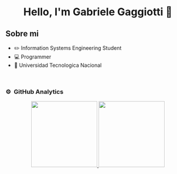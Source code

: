 <div align="center">
<h1 align="center">Hello, I'm Gabriele Gaggiotti 👋</h1>
</div>

## Sobre mi

- ✏️ Information Systems Engineering Student
- 💻 Programmer
- 🎥 Universidad Tecnologica Nacional
<br>



### ⚙️ &nbsp;GitHub Analytics

<p align="center">
<a href="https://github.com/gabigaggiotti">
  <img height="180em" src="https://github-readme-stats-eight-theta.vercel.app/api?username=ArisGuimera&show_icons=true&theme=algolia&include_all_commits=true&count_private=true"/>
  <img height="180em" src="https://github-readme-stats-eight-theta.vercel.app/api/top-langs/?username=ArisGuimera&layout=compact&langs_count=8&theme=algolia"/>
</a>
</p>
<!--
**gabigaggiotti/gabigaggiotti** is a ✨ _special_ ✨ repository because its `README.md` (this file) appears on your GitHub profile.

Here are some ideas to get you started:

- 🔭 I’m currently working on ...
- 🌱 I’m currently learning ...
- 👯 I’m looking to collaborate on ...
- 🤔 I’m looking for help with ...
- 💬 Ask me about ...
- 📫 How to reach me: ...
- 😄 Pronouns: ...
- ⚡ Fun fact: ...
-->
